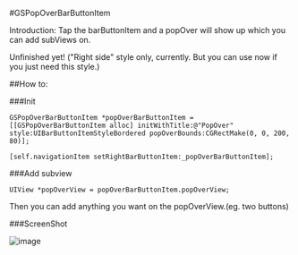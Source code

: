 #GSPopOverBarButtonItem

Introduction: Tap the barButtonItem and a popOver will show up which you can add subViews on.

Unfinished yet! ("Right side" style only, currently. But you can use now if you just need this style.)

##How to:

###Init

	GSPopOverBarButtonItem *popOverBarButtonItem = [[GSPopOverBarButtonItem alloc] initWithTitle:@"PopOver" style:UIBarButtonItemStyleBordered popOverBounds:CGRectMake(0, 0, 200, 80)];
	
	[self.navigationItem setRightBarButtonItem:_popOverBarButtonItem];

###Add subview

	UIView *popOverView = popOverBarButtonItem.popOverView;

Then you can add anything you want on the popOverView.(eg. two buttons)


###ScreenShot

![image](http://)

